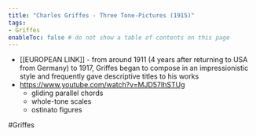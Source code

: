 ```yaml
---
title: "Charles Griffes - Three Tone-Pictures (1915)"
tags:
- Griffes 
enableToc: false # do not show a table of contents on this page
---
```


- [[EUROPEAN LINK]] - from around 1911 (4 years after returning to USA from Germany) to 1917, Griffes began to compose in an impressionistic style and frequently gave descriptive titles to his works
- https://www.youtube.com/watch?v=MJD57IhSTUg
	- gliding parallel chords
	- whole-tone scales 
	- ostinato figures

#Griffes